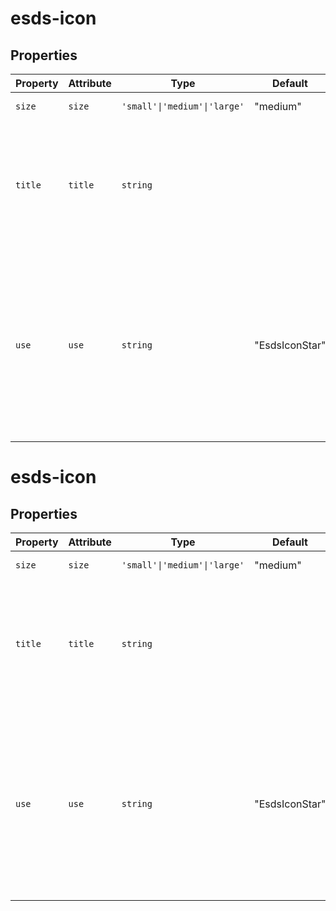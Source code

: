 # esds-icon

## Properties

| Property | Attribute | Type                         | Default        | Description                                      |
|----------|-----------|------------------------------|----------------|--------------------------------------------------|
| `size`   | `size`    | `'small'\|'medium'\|'large'` | "medium"       | Sets height and width of the icon                |
| `title`  | `title`   | `string`                     |                | Adds a visibly hidden `<title>` element with a corresponding `aria-labelledby` tag<br />when provided. Used only when icons stand alone without other context. |
| `use`    | `use`     | `string`                     | "EsdsIconStar" | Determines which icon will be shown. When leveraging the Icon sprite, the id of the<br />sprite symbol should be provided (ex: `#angle-right`). When using ES6 modules, pass the<br />name of the module (ex: `EsdsIconAngleRight`). See usage examples below. |


# esds-icon

## Properties

| Property | Attribute | Type                         | Default        | Description                                      |
|----------|-----------|------------------------------|----------------|--------------------------------------------------|
| `size`   | `size`    | `'small'\|'medium'\|'large'` | "medium"       | Sets height and width of the icon                |
| `title`  | `title`   | `string`                     |                | Adds a visibly hidden `<title>` element with a corresponding `aria-labelledby` tag<br />when provided. Used only when icons stand alone without other context. |
| `use`    | `use`     | `string`                     | "EsdsIconStar" | Determines which icon will be shown. When leveraging the Icon sprite, the id of the<br />sprite symbol should be provided (ex: `#angle-right`). When using ES6 modules, pass the<br />name of the module (ex: `EsdsIconAngleRight`). See usage examples below. |
